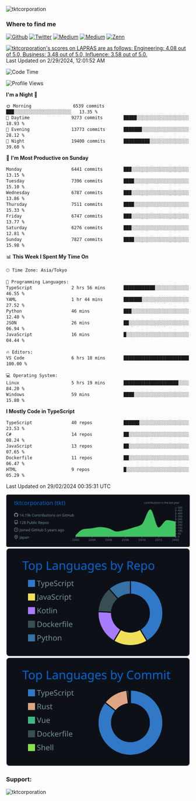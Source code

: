<p align="left"> <img src="https://komarev.com/ghpvc/?username=tktcorporation&label=Profile%20views&color=0e75b6&style=flat" alt="tktcorporation" /> </p>

<h3>Where to find me</h3>
<p>
<a href="https://github.com/tktcorporation" target="_blank"><img alt="Github" src="https://img.shields.io/badge/GitHub-%2312100E.svg?&style=for-the-badge&logo=Github&logoColor=white" /></a>
<a href="https://twitter.com/tktcorporation" target="_blank"><img alt="Twitter" src="https://img.shields.io/badge/twitter-%231DA1F2.svg?&style=for-the-badge&logo=twitter&logoColor=white" /></a>
<a href="https://www.linkedin.com/in/tktcorporation" target="_blank"><img alt="Medium" src="https://img.shields.io/badge/linkdin-0a66c2.svg?&style=for-the-badge&logo=linkedin&logoColor=white" /></a>
<a href="https://qiita.com/tktcorporation" target="_blank"><img alt="Medium" src="https://img.shields.io/badge/qiita-55C500.svg?&style=for-the-badge&logo=qiita&logoColor=white" /></a>
<a href="https://zenn.dev/tktcorporation" target="_blank"><img alt="Zenn" src="https://img.shields.io/badge/Zenn-3EA8FF.svg?&style=for-the-badge&logo=Zenn&logoColor=white" /></a>
</p>

<!--START_SECTION:lapras-card-->
<p ><a href="https://lapras.com/public/tktcorporation" target="_blank" rel="noopener noreferrer"><img alt="tktcorporation's scores on LAPRAS are as follows: Engineering: 4.08 out of 5.0, Business: 3.48 out of 5.0, Influence: 3.58 out of 5.0." src="https://lapras-card-generator.vercel.app/api/svg?e=4.08&b=3.48&i=3.58&b1=%23232323&b2=%236d6d6d&i1=%23212121&i2=%23818181&l=en" width="300" ></a>  
Last Updated on 2/29/2024, 12:01:52 AM</p>
<!--END_SECTION:lapras-card-->
  
<!--START_SECTION:waka-->
![Code Time](http://img.shields.io/badge/Code%20Time-1%2C409%20hrs%206%20mins-blue)

![Profile Views](http://img.shields.io/badge/Profile%20Views-2-blue)

**I'm a Night 🦉** 

```text
🌞 Morning                6539 commits        ███░░░░░░░░░░░░░░░░░░░░░░   13.35 % 
🌆 Daytime                9273 commits        █████░░░░░░░░░░░░░░░░░░░░   18.93 % 
🌃 Evening                13773 commits       ███████░░░░░░░░░░░░░░░░░░   28.12 % 
🌙 Night                  19400 commits       ██████████░░░░░░░░░░░░░░░   39.60 % 
```
📅 **I'm Most Productive on Sunday** 

```text
Monday                   6441 commits        ███░░░░░░░░░░░░░░░░░░░░░░   13.15 % 
Tuesday                  7396 commits        ████░░░░░░░░░░░░░░░░░░░░░   15.10 % 
Wednesday                6787 commits        ███░░░░░░░░░░░░░░░░░░░░░░   13.86 % 
Thursday                 7511 commits        ████░░░░░░░░░░░░░░░░░░░░░   15.33 % 
Friday                   6747 commits        ███░░░░░░░░░░░░░░░░░░░░░░   13.77 % 
Saturday                 6276 commits        ███░░░░░░░░░░░░░░░░░░░░░░   12.81 % 
Sunday                   7827 commits        ████░░░░░░░░░░░░░░░░░░░░░   15.98 % 
```


📊 **This Week I Spent My Time On** 

```text
🕑︎ Time Zone: Asia/Tokyo

💬 Programming Languages: 
TypeScript               2 hrs 56 mins       ████████████░░░░░░░░░░░░░   46.55 % 
YAML                     1 hr 44 mins        ███████░░░░░░░░░░░░░░░░░░   27.52 % 
Python                   46 mins             ███░░░░░░░░░░░░░░░░░░░░░░   12.40 % 
JSON                     26 mins             ██░░░░░░░░░░░░░░░░░░░░░░░   06.94 % 
JavaScript               16 mins             █░░░░░░░░░░░░░░░░░░░░░░░░   04.44 % 

🔥 Editors: 
VS Code                  6 hrs 18 mins       █████████████████████████   100.00 % 

💻 Operating System: 
Linux                    5 hrs 19 mins       █████████████████████░░░░   84.20 % 
Windows                  59 mins             ████░░░░░░░░░░░░░░░░░░░░░   15.80 % 
```

**I Mostly Code in TypeScript** 

```text
TypeScript               40 repos            ██████░░░░░░░░░░░░░░░░░░░   23.53 % 
C#                       14 repos            ██░░░░░░░░░░░░░░░░░░░░░░░   08.24 % 
JavaScript               13 repos            ██░░░░░░░░░░░░░░░░░░░░░░░   07.65 % 
Dockerfile               11 repos            ██░░░░░░░░░░░░░░░░░░░░░░░   06.47 % 
HTML                     9 repos             █░░░░░░░░░░░░░░░░░░░░░░░░   05.29 % 
```




 Last Updated on 29/02/2024 00:35:31 UTC
<!--END_SECTION:waka-->

[![](https://raw.githubusercontent.com/tktcorporation/tktcorporation/master/profile-summary-card-output/github_dark/0-profile-details.svg)](https://github.com/vn7n24fzkq/github-profile-summary-cards)
[![](https://raw.githubusercontent.com/tktcorporation/tktcorporation/master/profile-summary-card-output/github_dark/1-repos-per-language.svg)](https://github.com/vn7n24fzkq/github-profile-summary-cards) [![](https://raw.githubusercontent.com/tktcorporation/tktcorporation/master/profile-summary-card-output/github_dark/2-most-commit-language.svg)](https://github.com/vn7n24fzkq/github-profile-summary-cards)

<h3 align="left">Support:</h3>
<p><a href="https://www.buymeacoffee.com/tktcorporation"> <img align="left" src="https://cdn.buymeacoffee.com/buttons/v2/default-yellow.png" height="50" width="210" alt="tktcorporation" /></a></p><br><br>
